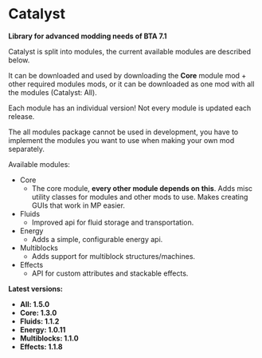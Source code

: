 # Catalyst

**Library for advanced modding needs of BTA 7.1**

Catalyst is split into modules, the current available modules are described below. 

It can be downloaded and used by downloading the **Core** module mod + other required modules mods, or it can be downloaded as one mod with all the modules (Catalyst: All).

Each module has an individual version! Not every module is updated each release.

The all modules package cannot be used in development, you have to implement the modules you want to use when making your own mod separately.

Available modules:
- Core
  - The core module, **every other module depends on this**. Adds misc utility classes for modules and other mods to use. Makes creating GUIs that work in MP easier.
- Fluids
  - Improved api for fluid storage and transportation.
- Energy
  - Adds a simple, configurable energy api.
- Multiblocks
  - Adds support for multiblock structures/machines.
- Effects
  - API for custom attributes and stackable effects.
  
**Latest versions:**
- **All: 1.5.0**
- **Core: 1.3.0**
- **Fluids: 1.1.2**
- **Energy: 1.0.11**
- **Multiblocks: 1.1.0**
- **Effects: 1.1.8**
